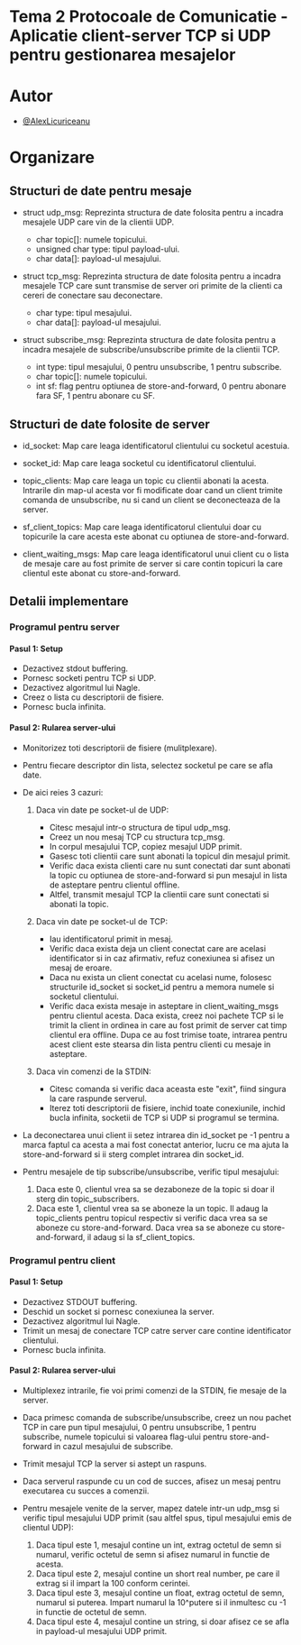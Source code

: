 
# Tema 2 Protocoale de Comunicatie - Aplicatie client-server TCP si UDP pentru gestionarea mesajelor

# Autor

- [@AlexLicuriceanu](https://www.github.com/AlexLicuriceanu)

# Organizare

## Structuri de date pentru mesaje
* struct udp_msg: Reprezinta structura de date folosita pentru a incadra mesajele UDP care vin de la clientii UDP.
    - char topic[]: numele topicului.
    - unsigned char type: tipul payload-ului.
    - char data[]: payload-ul mesajului. 

* struct tcp_msg: Reprezinta structura de date folosita pentru a incadra mesajele TCP care sunt transmise de server ori primite de la clienti ca cereri de conectare sau deconectare.
    - char type: tipul mesajului.
    - char data[]: payload-ul mesajului.

* struct subscribe_msg: Reprezinta structura de date folosita pentru a incadra mesajele de subscribe/unsubscribe primite de la clientii TCP.
    - int type: tipul mesajului, 0 pentru unsubscribe, 1 pentru subscribe.
    - char topic[]: numele topicului.
    - int sf: flag pentru optiunea de store-and-forward, 0 pentru abonare fara SF, 1 pentru abonare cu SF.   

## Structuri de date folosite de server
* id_socket: Map care leaga identificatorul clientului cu socketul acestuia.

* socket_id: Map care leaga socketul cu identificatorul clientului.

* topic_clients: Map care leaga un topic cu clientii abonati la acesta. Intrarile din map-ul acesta vor fi modificate doar cand un client trimite comanda de unsubscribe, nu si cand un client se deconecteaza de la server.

* sf_client_topics: Map care leaga identificatorul clientului doar cu topicurile la care acesta este abonat cu optiunea de store-and-forward.

* client_waiting_msgs: Map care leaga identificatorul unui client cu o lista de mesaje care au fost primite de server si care contin topicuri la care clientul este abonat cu store-and-forward.

## Detalii implementare

### Programul pentru server

#### Pasul 1: Setup

* Dezactivez stdout buffering.
* Pornesc socketi pentru TCP si UDP.
* Dezactivez algoritmul lui Nagle.
* Creez o lista cu descriptorii de fisiere.
* Pornesc bucla infinita.

#### Pasul 2: Rularea server-ului

* Monitorizez toti descriptorii de fisiere (mulitplexare).
* Pentru fiecare descriptor din lista, selectez socketul pe care se afla date.
* De aici reies 3 cazuri:

    1. Daca vin date pe socket-ul de UDP:
        - Citesc mesajul intr-o structura de tipul udp_msg.
        - Creez un nou mesaj TCP cu structura tcp_msg.
        - In corpul mesajului TCP, copiez mesajul UDP primit.
        - Gasesc toti clientii care sunt abonati la topicul din mesajul primit.
        - Verific daca exista clienti care nu sunt conectati dar sunt abonati la topic cu optiunea de store-and-forward si pun mesajul in lista de asteptare pentru clientul offline.
        - Altfel, transmit mesajul TCP la clientii care sunt conectati si abonati la topic.

    2. Daca vin date pe socket-ul de TCP:
        - Iau identificatorul primit in mesaj.
        - Verific daca exista deja un client conectat care are acelasi identificator si in caz afirmativ, refuz conexiunea si afisez un mesaj de eroare.
        - Daca nu exista un client conectat cu acelasi nume, folosesc structurile id_socket si socket_id pentru a memora numele si socketul clientului.
        - Verific daca exista mesaje in asteptare in client_waiting_msgs pentru clientul acesta. Daca exista, creez noi pachete TCP si le trimit la client in ordinea in care au fost primit de server cat timp clientul era offline. Dupa ce au fost trimise toate, intrarea pentru acest client este stearsa din lista pentru clienti cu mesaje in asteptare.

    3. Daca vin comenzi de la STDIN:
        - Citesc comanda si verific daca aceasta este "exit", fiind singura la care raspunde serverul.
        - Iterez toti descriptorii de fisiere, inchid toate conexiunile, inchid bucla infinita, socketii de TCP si UDP si programul se termina. 

* La deconectarea unui client ii setez intrarea din id_socket pe -1 pentru a marca faptul ca acesta a mai fost conectat anterior, lucru ce ma ajuta la store-and-forward si ii sterg complet intrarea din socket_id.
* Pentru mesajele de tip subscribe/unsubscribe, verific tipul mesajului:

    1. Daca este 0, clientul vrea sa se dezaboneze de la topic si doar il sterg din topic_subscribers.
    2. Daca este 1, clientul vrea sa se aboneze la un topic. Il adaug la topic_clients pentru topicul respectiv si verific daca vrea sa se aboneze cu store-and-forward. Daca vrea sa se aboneze cu store-and-forward, il adaug si la sf_client_topics.

### Programul pentru client

#### Pasul 1: Setup

* Dezactivez STDOUT buffering.
* Deschid un socket si pornesc conexiunea la server.
* Dezactivez algoritmul lui Nagle.
* Trimit un mesaj de conectare TCP catre server care contine identificator clientului.
* Pornesc bucla infinita. 

#### Pasul 2: Rularea server-ului

* Multiplexez intrarile, fie voi primi comenzi de la STDIN, fie mesaje de la server.
* Daca primesc comanda de subscribe/unsubscribe, creez un nou pachet TCP in care pun tipul mesajului, 0 pentru unsubscribe, 1 pentru subscribe, numele topicului si valoarea flag-ului pentru store-and-forward in cazul mesajului de subscribe.
* Trimit mesajul TCP la server si astept un raspuns.
* Daca serverul raspunde cu un cod de succes, afisez un mesaj pentru executarea cu succes a comenzii.
* Pentru mesajele venite de la server, mapez datele intr-un udp_msg si verific tipul mesajului UDP primit (sau altfel spus, tipul mesajului emis de clientul UDP):

    1. Daca tipul este 1, mesajul contine un int, extrag octetul de semn si numarul, verific octetul de semn si afisez numarul in functie de acesta.
    2. Daca tipul este 2, mesajul contine un short real number, pe care il extrag si il impart la 100 conform cerintei.
    3. Daca tipul este 3, mesajul contine un float, extrag octetul de semn, numarul si puterea. Impart numarul la 10^putere si il inmultesc cu -1 in functie de octetul de semn.
    4. Daca tipul este 4, mesajul contine un string, si doar afisez ce se afla in payload-ul mesajului UDP primit.
